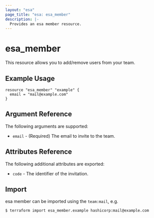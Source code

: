```yaml
---
layout: "esa"
page_title: "esa: esa_member"
description: |-
  Provides an esa member resource.
---
```


# esa_member

This resource allows you to add/remove users from your team.

## Example Usage

```hcl
resource "esa_member" "example" {
  email = "mail@example.com"
}
```

## Argument Reference

The following arguments are supported:

* `email` - (Required) The email to invite to the team.

## Attributes Reference

The following additional attributes are exported:

* `code` - The identifier of the invitation.

## Import

esa member can be imported using the `team:mail`, e.g.

```
$ terraform import esa_member.example hashicorp:mail@example.com
```

